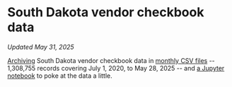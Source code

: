 # South Dakota vendor checkbook data
_Updated May 31, 2025_

[Archiving](get_latest_data.py) South Dakota vendor checkbook data in [monthly CSV files](data) -- 1,308,755 records covering July 1, 2020, to May 28, 2025 -- and [a Jupyter notebook](Analyze%20checkbook%20data.ipynb) to poke at the data a little.
